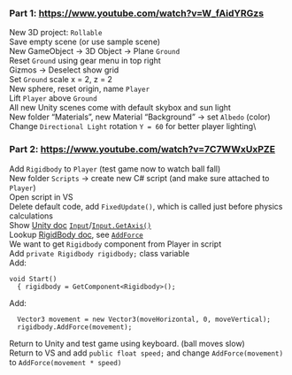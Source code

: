 ### Part 1: https://www.youtube.com/watch?v=W_fAidYRGzs
New 3D project: `Rollable`\
Save empty scene (or use sample scene)\
New GameObject -> 3D Object -> Plane `Ground`\
Reset `Ground` using gear menu in top right\
Gizmos -> Deselect show grid\
Set `Ground` scale x = 2, z = 2\
New sphere, reset origin, name `Player`\
Lift `Player` above `Ground`\
All new Unity scenes come with default skybox and sun light\
New folder “Materials”, new Material “Background” -> set `Albedo` (color)\
Change `Directional Light` rotation `Y = 60` for better player lighting\
### Part 2: https://www.youtube.com/watch?v=7C7WWxUxPZE
Add `Rigidbody` to `Player` (test game now to watch ball fall)\
New folder `Scripts` -> create new C# script (and make sure attached to `Player`)\
Open script in VS\
Delete default code, add `FixedUpdate()`, which is called just before physics calculations\
Show [Unity doc](https://docs.unity3d.com/ScriptReference/) [`Input`](https://docs.unity3d.com/ScriptReference/Input.html)/[`Input.GetAxis()`](https://docs.unity3d.com/ScriptReference/Input.GetAxis.html)\
Lookup [RigidBody doc](https://docs.unity3d.com/ScriptReference/Rigidbody.html), see [`AddForce`](https://docs.unity3d.com/ScriptReference/Rigidbody.AddForce.html)\
We want to get `Rigidbody` component from Player in script\
Add `private Rigidbody rigidbody;` class variable\
Add:
```
void Start()
  { rigidbody = GetComponent<Rigidbody>();
```
Add:
```
  Vector3 movement = new Vector3(moveHorizontal, 0, moveVertical);
  rigidbody.AddForce(movement);
```
Return to Unity and test game using keyboard. (ball moves slow)\
Return to VS and add `public float speed;` and change `AddForce(movement)` to `AddForce(movement * speed)`
